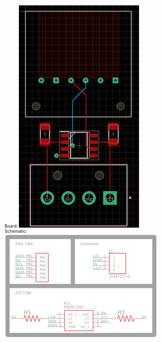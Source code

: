 Board:
![Screenshot of the pitot tube breakout PCB's layout](/Images/breakout_board.png)
Schematic:
![Screenshot of the pitot tube breakout board's schematic](/Images/breakout_schematic.png)

